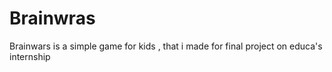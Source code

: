 # Brainwras
Brainwars is a simple game for kids , that i made for final project on educa's internship

